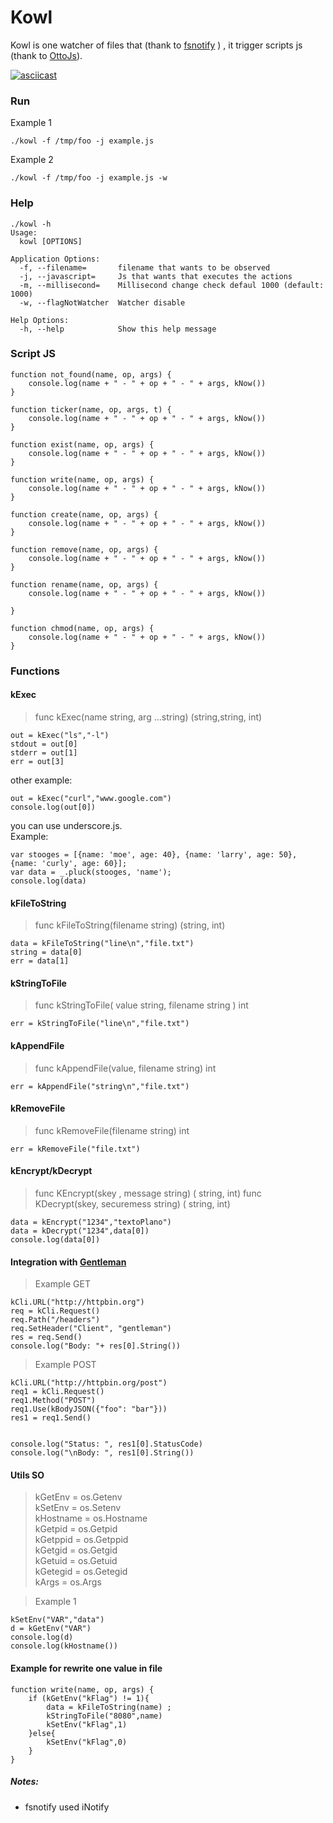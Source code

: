 # Kowl 
Kowl is one watcher of files that (thank to [fsnotify](https://github.com/fsnotify/fsnotify) ) , it trigger scripts js (thank to [OttoJs](https://github.com/robertkrimen/otto)). 

[![asciicast](https://asciinema.org/a/mju1Elcqn9O3cFVxklPQp55Tf.svg)](https://asciinema.org/a/mju1Elcqn9O3cFVxklPQp55Tf)



### Run
Example 1
```
./kowl -f /tmp/foo -j example.js
```
Example 2
```
./kowl -f /tmp/foo -j example.js -w
```


### Help
```
./kowl -h
Usage:
  kowl [OPTIONS]

Application Options:
  -f, --filename=       filename that wants to be observed
  -j, --javascript=     Js that wants that executes the actions
  -m, --millisecond=    Millisecond change check defaul 1000 (default: 1000)
  -w, --flagNotWatcher  Watcher disable

Help Options:
  -h, --help            Show this help message
```

### Script JS
```
function not_found(name, op, args) {
    console.log(name + " - " + op + " - " + args, kNow())
}

function ticker(name, op, args, t) {
    console.log(name + " - " + op + " - " + args, kNow())
}

function exist(name, op, args) {
    console.log(name + " - " + op + " - " + args, kNow())
}

function write(name, op, args) {
    console.log(name + " - " + op + " - " + args, kNow())
}

function create(name, op, args) {
    console.log(name + " - " + op + " - " + args, kNow())
}

function remove(name, op, args) {
    console.log(name + " - " + op + " - " + args, kNow())
}

function rename(name, op, args) {
    console.log(name + " - " + op + " - " + args, kNow())

}

function chmod(name, op, args) {
    console.log(name + " - " + op + " - " + args, kNow())
}
```

### Functions

#### kExec

> func  kExec(name string, arg ...string) (string,string, int)

```
out = kExec("ls","-l")
stdout = out[0]  
stderr = out[1]
err = out[3] 
```

other example:
```
out = kExec("curl","www.google.com")
console.log(out[0])
```


you can use  underscore.js.  
Example:
```
var stooges = [{name: 'moe', age: 40}, {name: 'larry', age: 50}, {name: 'curly', age: 60}];
var data = _.pluck(stooges, 'name');
console.log(data)
```


#### kFileToString
> func kFileToString(filename string) (string, int)  
```
data = kFileToString("line\n","file.txt")
string = data[0]
err = data[1]
```

#### kStringToFile 
> func kStringToFile( value string, filename string ) int   
```
err = kStringToFile("line\n","file.txt")
```

#### kAppendFile
> func kAppendFile(value, filename string) int  
```
err = kAppendFile("string\n","file.txt") 
```

#### kRemoveFile
> func kRemoveFile(filename string) int  
```
err = kRemoveFile("file.txt")

```

#### kEncrypt/kDecrypt
> func KEncrypt(skey , message string) ( string, int)
> func KDecrypt(skey, securemess string) ( string,  int)
```
data = kEncrypt("1234","textoPlano")
data = kDecrypt("1234",data[0])
console.log(data[0])

```

#### Integration with [Gentleman](https://github.com/h2non/gentleman)
> Example GET
```
kCli.URL("http://httpbin.org")
req = kCli.Request()
req.Path("/headers")
req.SetHeader("Client", "gentleman")
res = req.Send()
console.log("Body: "+ res[0].String())
```

> Example POST
```
kCli.URL("http://httpbin.org/post")
req1 = kCli.Request()
req1.Method("POST")
req1.Use(kBodyJSON({"foo": "bar"}))
res1 = req1.Send()


console.log("Status: ", res1[0].StatusCode)
console.log("\nBody: ", res1[0].String())
```

#### Utils SO

> kGetEnv    =  os.Getenv  
> kSetEnv    =  os.Setenv  
> kHostname  =  os.Hostname  
> kGetpid    =  os.Getpid  
> kGetppid   =  os.Getppid  
> kGetgid    =  os.Getgid  
> kGetuid    =  os.Getuid  
> kGetegid   =  os.Getegid  
> kArgs      =  os.Args  

> Example 1
```
kSetEnv("VAR","data")
d = kGetEnv("VAR")
console.log(d)
console.log(kHostname())

```

#### Example for rewrite one value in file
```
function write(name, op, args) {
    if (kGetEnv("kFlag") != 1){
        data = kFileToString(name) ;
        kStringToFile("8080",name)
        kSetEnv("kFlag",1)
    }else{
        kSetEnv("kFlag",0)
    }
}
```


##### Notes: 
* fsnotify used iNotify